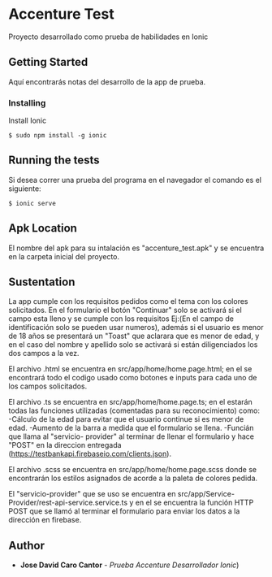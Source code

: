 # Accenture Test

Proyecto desarrollado como prueba de habilidades en Ionic

## Getting Started

Aquí encontrarás notas del desarrollo de la app de prueba.


### Installing

Install Ionic

```
$ sudo npm install -g ionic

```


## Running the tests

Si desea correr una prueba del programa en el navegador el comando es el siguiente:

```
$ ionic serve

```

## Apk Location

El nombre del apk para su intalación es "accenture_test.apk" y se encuentra en la carpeta inicial del proyecto.


## Sustentation

La app cumple con los requisitos pedidos como el tema con los colores solicitados. En el formulario el botón "Continuar" solo se activará si el campo esta lleno y se cumple con los requisitos Ej:(En el campo de identificación solo se pueden usar numeros), además si el usuario es menor de 18 años se presentará un "Toast" que aclarara que es menor de edad, y en el caso del nombre y apellido solo se activará si están diligenciados los dos campos a la vez.

El archivo .html se encuentra en src/app/home/home.page.html; en el se encontrará todo el codigo usado como botones e inputs para cada uno de los campos solicitados.

El archivo .ts se encuentra en src/app/home/home.page.ts; en el estarán todas las funciones utilizadas (comentadas para su reconocimiento) como:
        -Cálculo de la edad para evitar que el usuario continue si es menor de edad.
        -Aumento de la barra a medida que el formulario se llena.
        -Funcián que llama al "servicio- provider" al terminar de llenar el formulario y hace "POST" en la direccion entregada (https://testbankapi.firebaseio.com/clients.json).

El archivo .scss se encuentra en src/app/home/home.page.scss donde se encontrarán los estilos asignados de acorde a la paleta de colores pedida.

El "servicio-provider" que se uso se encuentra en src/app/Service-Provider/rest-api-service.service.ts y en el se encuentra la función HTTP POST que se llamó al terminar el formulario para enviar los datos a la dirección en firebase.


## Author

* **Jose David Caro Cantor** - *Prueba Accenture Desarrollador Ionic*)



